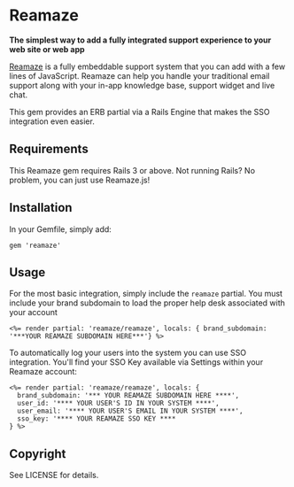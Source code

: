 # Reamaze

**The simplest way to add a fully integrated support experience to your web site or web app**

[Reamaze](https://www.reamaze.com) is a fully embeddable support system that you can add with a few lines of JavaScript. Reamaze can help you handle your traditional email support along with your in-app knowledge base, support widget and live chat.

This gem provides an ERB partial via a Rails Engine that makes the SSO integration even easier.

## Requirements

This Reamaze gem requires Rails 3 or above. Not running Rails? No problem, you can just use Reamaze.js!

## Installation

In your Gemfile, simply add:

    gem 'reamaze'
    
## Usage

For the most basic integration, simply include the `reamaze` partial. You must include your brand subdomain to load the proper help desk associated with your account

    <%= render partial: 'reamaze/reamaze', locals: { brand_subdomain: '***YOUR REAMAZE SUBDOMAIN HERE***'} %>
    
To automatically log your users into the system you can use SSO integration. You'll find your SSO Key available via Settings within your Reamaze account: 

    <%= render partial: 'reamaze/reamaze', locals: { 
      brand_subdomain: '*** YOUR REAMAZE SUBDOMAIN HERE ****',
      user_id: '**** YOUR USER'S ID IN YOUR SYSTEM ****',
      user_email: '**** YOUR USER'S EMAIL IN YOUR SYSTEM ****',
      sso_key: '**** YOUR REAMAZE SSO KEY ****
    } %>
    

## Copyright

See LICENSE for details.
